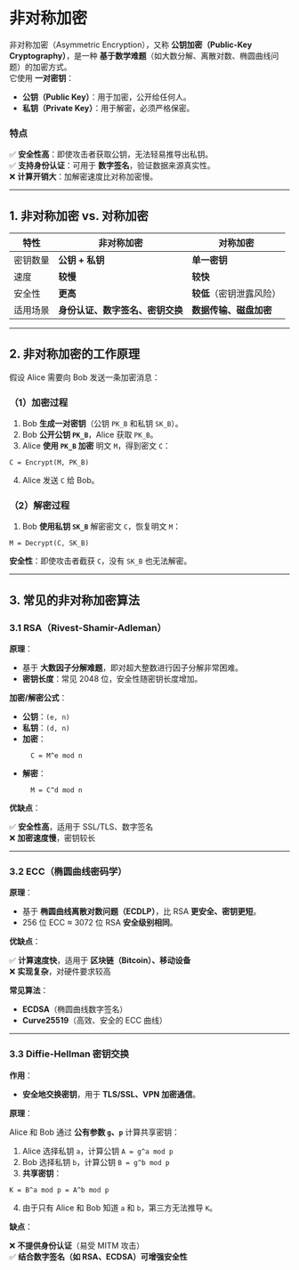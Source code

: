 # 非对称加密

非对称加密（Asymmetric Encryption），又称 **公钥加密（Public-Key Cryptography）**，是一种 **基于数学难题**（如大数分解、离散对数、椭圆曲线问题）的加密方式。  
它使用 **一对密钥**：  
- **公钥（Public Key）**：用于加密，公开给任何人。  
- **私钥（Private Key）**：用于解密，必须严格保密。  

### **特点**

✅ **安全性高**：即使攻击者获取公钥，无法轻易推导出私钥。  
✅ **支持身份认证**：可用于 **数字签名**，验证数据来源真实性。  
❌ **计算开销大**：加解密速度比对称加密慢。  

---

## **1. 非对称加密 vs. 对称加密**
| **特性** | **非对称加密** | **对称加密** |
|----------|--------------|-------------|
| 密钥数量 | **公钥 + 私钥** | **单一密钥** |
| 速度 | **较慢** | **较快** |
| 安全性 | **更高** | **较低**（密钥泄露风险） |
| 适用场景 | **身份认证、数字签名、密钥交换** | **数据传输、磁盘加密** |

---

## **2. 非对称加密的工作原理**
假设 Alice 需要向 Bob 发送一条加密消息：

### **（1）加密过程**
1. Bob **生成一对密钥**（公钥 `PK_B` 和私钥 `SK_B`）。  
2. Bob **公开公钥 `PK_B`**，Alice 获取 `PK_B`。  
3. Alice **使用 `PK_B` 加密** 明文 `M`，得到密文 `C`：
```text
C = Encrypt(M, PK_B)
```

4. Alice 发送 `C` 给 Bob。

### **（2）解密过程**
1. Bob **使用私钥 `SK_B`** 解密密文 `C`，恢复明文 `M`：
```text
M = Decrypt(C, SK_B)
```
**安全性**：即使攻击者截获 `C`，没有 `SK_B` 也无法解密。

---

## **3. 常见的非对称加密算法**
### **3.1 RSA（Rivest-Shamir-Adleman）**
**原理**：
- 基于 **大数因子分解难题**，即对超大整数进行因子分解非常困难。  
- **密钥长度**：常见 2048 位，安全性随密钥长度增加。  

**加密/解密公式**：
- **公钥**：`(e, n)`
- **私钥**：`(d, n)`
- **加密**：
  ```text
    C = M^e mod n
  ```
- **解密**：
  ```text
    M = C^d mod n
  ```

**优缺点**：

✅ **安全性高**，适用于 SSL/TLS、数字签名  
❌ **加密速度慢**，密钥较长  

---

### **3.2 ECC（椭圆曲线密码学）**
**原理**：
- 基于 **椭圆曲线离散对数问题（ECDLP）**，比 RSA **更安全、密钥更短**。  
- 256 位 ECC ≈ 3072 位 RSA **安全级别相同**。  

**优缺点**：

✅ **计算速度快**，适用于 **区块链（Bitcoin）、移动设备**  
❌ **实现复杂**，对硬件要求较高  

**常见算法**：
- **ECDSA**（椭圆曲线数字签名）
- **Curve25519**（高效、安全的 ECC 曲线）

---

### **3.3 Diffie-Hellman 密钥交换**
**作用**：
- **安全地交换密钥**，用于 **TLS/SSL、VPN 加密通信**。

**原理**：

Alice 和 Bob 通过 **公有参数 `g`、`p`** 计算共享密钥：
1. Alice 选择私钥 `a`，计算公钥 `A = g^a mod p`
2. Bob 选择私钥 `b`，计算公钥 `B = g^b mod p`
3. **共享密钥**：
```text
K = B^a mod p = A^b mod p
```
4. 由于只有 Alice 和 Bob 知道 `a` 和 `b`，第三方无法推导 `K`。

**缺点**：

❌ **不提供身份认证**（易受 MITM 攻击）  
✅ **结合数字签名（如 RSA、ECDSA）可增强安全性**  



